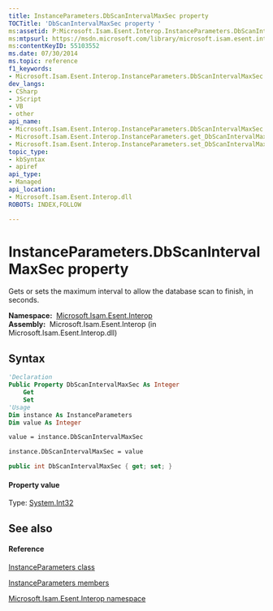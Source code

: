 ```yaml
---
title: InstanceParameters.DbScanIntervalMaxSec property 
TOCTitle: 'DbScanIntervalMaxSec property '
ms:assetid: P:Microsoft.Isam.Esent.Interop.InstanceParameters.DbScanIntervalMaxSec
ms:mtpsurl: https://msdn.microsoft.com/library/microsoft.isam.esent.interop.instanceparameters.dbscanintervalmaxsec(v=EXCHG.10)
ms:contentKeyID: 55103552
ms.date: 07/30/2014
ms.topic: reference
f1_keywords:
- Microsoft.Isam.Esent.Interop.InstanceParameters.DbScanIntervalMaxSec
dev_langs:
- CSharp
- JScript
- VB
- other
api_name: 
- Microsoft.Isam.Esent.Interop.InstanceParameters.DbScanIntervalMaxSec
- Microsoft.Isam.Esent.Interop.InstanceParameters.get_DbScanIntervalMaxSec
- Microsoft.Isam.Esent.Interop.InstanceParameters.set_DbScanIntervalMaxSec
topic_type: 
- kbSyntax
- apiref
api_type: 
- Managed
api_location: 
- Microsoft.Isam.Esent.Interop.dll
ROBOTS: INDEX,FOLLOW

---
```


# InstanceParameters.DbScanIntervalMaxSec property

Gets or sets the maximum interval to allow the database scan to finish, in seconds.

**Namespace:**  [Microsoft.Isam.Esent.Interop](./microsoft.isam.esent.interop-namespace.md)  
**Assembly:**  Microsoft.Isam.Esent.Interop (in Microsoft.Isam.Esent.Interop.dll)

## Syntax

``` vb
'Declaration
Public Property DbScanIntervalMaxSec As Integer
    Get
    Set
'Usage
Dim instance As InstanceParameters
Dim value As Integer

value = instance.DbScanIntervalMaxSec

instance.DbScanIntervalMaxSec = value
```

``` csharp
public int DbScanIntervalMaxSec { get; set; }
```

#### Property value

Type: [System.Int32](/dotnet/api/system.int32)  

## See also

#### Reference

[InstanceParameters class](./instanceparameters-class.md)

[InstanceParameters members](./instanceparameters-members.md)

[Microsoft.Isam.Esent.Interop namespace](./microsoft.isam.esent.interop-namespace.md)